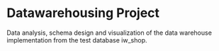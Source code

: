 # Datawarehousing Project

Data analysis, schema design and visualization of the data warehouse implementation
from the test database iw_shop.
